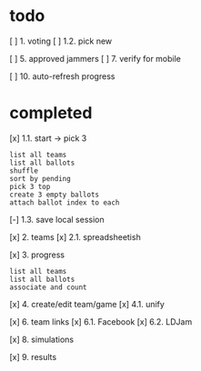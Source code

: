 # todo
[ ] 1. voting
[ ] 1.2. pick new

[ ] 5. approved jammers
[ ] 7. verify for mobile

[ ] 10. auto-refresh progress

# completed

[x] 1.1. start -> pick 3

    list all teams
    list all ballots
    shuffle
    sort by pending
    pick 3 top
    create 3 empty ballots
    attach ballot index to each
[-] 1.3. save local session 

[x] 2. teams
[x] 2.1. spreadsheetish

[x] 3. progress

    list all teams
    list all ballots
    associate and count

[x] 4. create/edit team/game
[x] 4.1. unify

[x] 6. team links
[x] 6.1. Facebook
[x] 6.2. LDJam

[x] 8. simulations

[x] 9. results